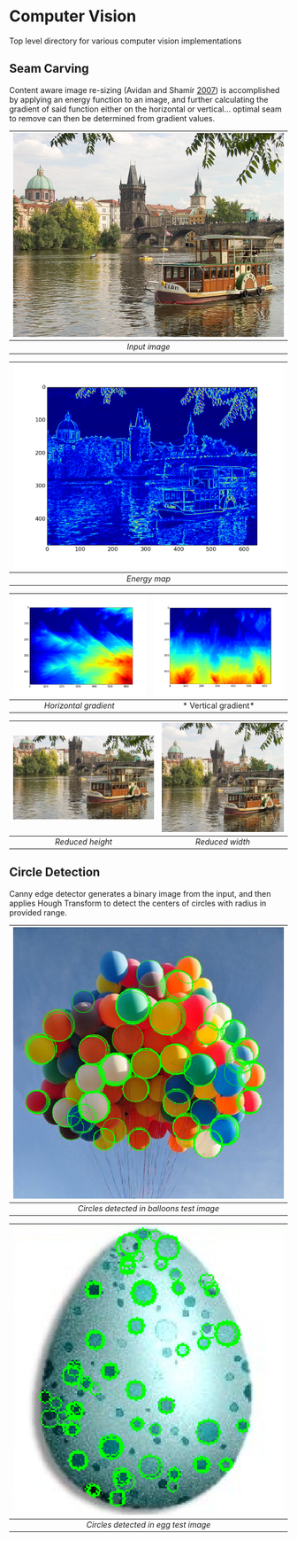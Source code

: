 # Computer Vision

Top level directory for various computer vision implementations

## Seam Carving

Content aware image re-sizing (Avidan and Shamir [2007](http://graphics.cs.cmu.edu/courses/15-463/2012_fall/hw/proj3-seamcarving/imret.pdf)) is accomplished by applying an energy function to an image, and further calculating the gradient of said
function either on the horizontal or vertical... optimal seam to remove can then be determined from gradient values.

| ![input_image](./seam_carving/test_images/inputSeamCarvingPrague.jpg) |
|:--:| 
| *Input image* |

| ![input_image_energy_map](./seam_carving/output_prague/prague_energy_map.png) |
|:--:| 
| *Energy map* |

| ![horizontal_gradient](./seam_carving/output_prague/prague_cmem_horiz.png) | ![vertical_gradient](./seam_carving/output_prague/prague_cmem_vertical.png) |
|:--:|:--:|
| *Horizontal gradient* | * Vertical gradient* |

| ![reduced_height](./seam_carving/output_prague/outputReducedHeightPrague.png) | ![reduced_width](./seam_carving/output_prague/outputReduceWidthPrague.png) |
|:--:|:--:| 
| *Reduced height* | *Reduced width* |


## Circle Detection

Canny edge detector generates a binary image from the input, and then applies Hough Transform to detect
the centers of circles with radius in provided range. 

| ![circle_detection_balloons output](./circle_detection/balloons_detected.png) |
|:--:| 
| *Circles detected in balloons test image* |

| ![circle_detection_egg output](./circle_detection/egg_detected.png) |
|:--:| 
| *Circles detected in egg test image* |